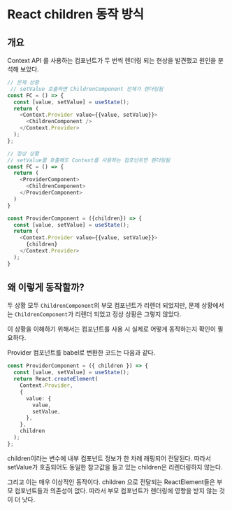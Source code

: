 # React children 동작 방식

## 개요

Context API 를 사용하는 컴포넌트가 두 번씩 렌더링 되는 현상을 발견했고 원인을 분석해 보았다.

```ts
// 문제 상황
 // setValue 호출하면 ChildrenComponent 전체가 렌더링됨
const FC = () => {
  const [value, setValue] = useState();
  return (
    <Context.Provider value={{value, setValue}}>
      <ChildrenComponent />
    </Context.Provider>
  );
};

// 정상 상황
// setValue를 호출해도 Context를 사용하는 컴포넌트만 렌더링됨
const FC = () => {
  return (
    <ProviderComponent>
      <ChildrenComponent>
    </ProviderComponent>
  )
}

const ProviderComponent = ({children}) => {
  const [value, setValue] = useState();
  return (
    <Context.Provider value={{value, setValue}}>
      {children}
    </Context.Provider>
  );
}

```

## 왜 이렇게 동작할까?

두 상황 모두 `ChildrenComponent`의 부모 컴포넌트가 리렌더 되었지만, 문제 상황에서는 `ChildrenComponent`가 리렌더 되었고 정상 상황은 그렇지 않았다.

이 상황을 이해하기 위해서는 컴포넌트를 사용 시 실제로 어떻게 동작하는지 확인이 필요하다.

Provider 컴포넌트를 babel로 변환한 코드는 다음과 같다.

```ts
const ProviderComponent = ({ children }) => {
  const [value, setValue] = useState();
  return React.createElement(
    Context.Provider,
    {
      value: {
        value,
        setValue,
      },
    },
    children
  );
};
```

children이라는 변수에 내부 컴포넌트 정보가 한 차례 래핑되어 전달된다. 따라서 setValue가 호출되어도 동일한 참고값을 들고 있는 children은 리렌더링하지 않는다.

그리고 이는 매우 이상적인 동작이다. children 으로 전달되는 ReactElement들은 부모 컴포넌트들과 의존성이 없다. 따라서 부모 컴포넌트가 렌더링에 영향을 받지 않는 것이 더 낫다.
